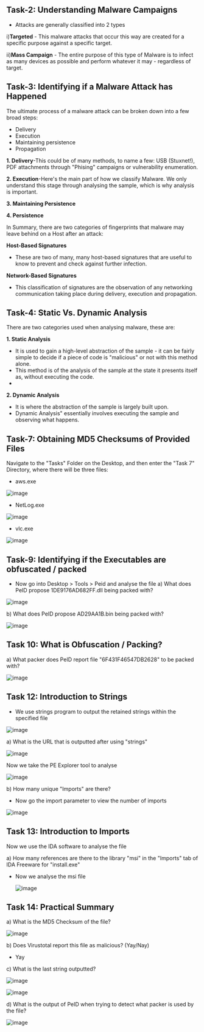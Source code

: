 ## Task-2: Understanding Malware Campaigns

- Attacks are generally classified into 2 types

i)**Targeted** - This malware attacks that occur this way are created for a specific purpose against a specific target. 

ii)**Mass Campaign** -  The entire purpose of this type of Malware is to infect as many devices as possible and perform whatever it may - regardless of target.
## Task-3: Identifying if a Malware Attack has Happened

The ultimate process of a malware attack can be broken down into a few broad steps:

- Delivery
- Execution
- Maintaining persistence 
- Propagation 

 **1. Delivery**-This could be of many methods, to name a few: USB (Stuxnet!), PDF attachments through "Phising" campaigns or vulnerability enumeration.

**2. Execution**-Here's the main part of how we classify Malware. We only understand this stage through analysing the sample, which is why analysis is important.

**3. Maintaining Persistence**

**4. Persistence**

In Summary, there are two categories of fingerprints that malware may leave behind on a Host after an attack:

**Host-Based Signatures**
-  These are two of many, many host-based signatures that are useful to know to prevent and check against further infection.

**Network-Based Signatures**
- This classification of signatures are the observation of any networking communication taking place during delivery, execution and propagation.

## Task-4: Static Vs. Dynamic Analysis
There are two categories used when analysing malware, these are:

**1. Static Analysis**
- It is used to gain a high-level abstraction of the sample - it can be fairly simple to decide if a piece of code is "malicious" or not with this method alone.
- This method is of the analysis of the sample at the state it presents itself as, without executing the code.
- 

**2. Dynamic Analysis**
-  It is where the abstraction of the sample is largely built upon. 
-  Dynamic Analysis" essentially involves executing the sample and observing what happens. 

## Task-7: Obtaining MD5 Checksums of Provided Files

Navigate to the "Tasks" Folder on the Desktop, and then enter the "Task 7" Directory, where there will be three files:

- aws.exe

![image](https://github.com/Akhilkj123/Cyber-Security/assets/65653010/1c900aed-f37b-4e57-81dc-093e08e833ab)

- NetLog.exe

![image](https://github.com/Akhilkj123/Cyber-Security/assets/65653010/32ccb9b7-d0c4-4800-a67c-beb7f1faab11)

- vlc.exe

![image](https://github.com/Akhilkj123/Cyber-Security/assets/65653010/a2fac46e-98b4-41a7-ada6-f696a2c52c2c)


## Task-9: Identifying if the Executables are obfuscated / packed
- Now go into Desktop > Tools > Peid and analyse the file
a) What does PeID propose 1DE9176AD682FF.dll being packed with?

![image](https://github.com/Akhilkj123/Cyber-Security/assets/65653010/1443eb2e-cf41-4877-b913-2795435a5156)

b) What does PeID propose AD29AA1B.bin being packed with?

![image](https://github.com/Akhilkj123/Cyber-Security/assets/65653010/b7706dba-b5db-4a5e-8005-c102855e6ef1)

## Task 10:  What is Obfuscation / Packing?

a) What packer does PeID report file "6F431F46547DB2628" to be packed with?

![image](https://github.com/Akhilkj123/Cyber-Security/assets/65653010/a8963ca1-6de8-4077-9cff-8fd24eb07410)

## Task 12:  Introduction to Strings
- We use strings program to output the retained strings within the specified file

![image](https://github.com/Akhilkj123/Cyber-Security/assets/65653010/00f22f3f-59e4-4826-8164-f5468bf999c0)

a) What is the URL that is outputted after using "strings"

![image](https://github.com/Akhilkj123/Cyber-Security/assets/65653010/891c08fe-ccc9-40e1-9c66-14765459da6b)

Now we take the PE Explorer tool to analyse

![image](https://github.com/Akhilkj123/Cyber-Security/assets/65653010/3354700e-1e48-4863-a648-556d08afa6c2)

b) How many unique "Imports" are there?

- Now go the import parameter to view the number of imports
  
![image](https://github.com/Akhilkj123/Cyber-Security/assets/65653010/e21a3d4f-9284-4e60-a953-aed986405f3a)

## Task 13:  Introduction to Imports

Now we use the IDA software to analyse the file

a) How many references are there to the library "msi" in the "Imports" tab of IDA Freeware for "install.exe"
- Now we analyse the msi file

  ![image](https://github.com/Akhilkj123/Cyber-Security/assets/65653010/a59889ac-d2cd-4386-80e7-e4708196a5bb)

## Task 14:  Practical Summary

a) What is the MD5 Checksum of the file?

![image](https://github.com/Akhilkj123/Cyber-Security/assets/65653010/5de85560-d245-4df1-b66a-a76ef765c2c3)

b) Does Virustotal report this file as malicious? (Yay/Nay)
- Yay

c) What is the last string outputted?

![image](https://github.com/Akhilkj123/Cyber-Security/assets/65653010/6dccf466-9742-4025-bf2c-06c448a3b630)

![image](https://github.com/Akhilkj123/Cyber-Security/assets/65653010/f8153653-5748-45c4-bae3-dbd66befa164)

d) What is the output of PeID when trying to detect what packer is used by the file?

![image](https://github.com/Akhilkj123/Cyber-Security/assets/65653010/2c736b34-38f9-46fc-ab0c-6d84ed89862c)


